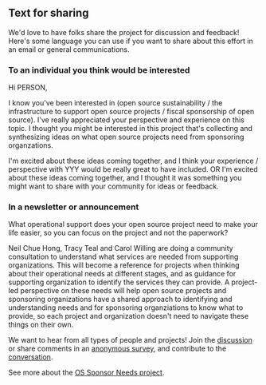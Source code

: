 ## Text for sharing

We'd love to have folks share the project for discussion and feedback! Here's some language you can use if you want to share about this
effort in an email or general communications.

### To an individual you think would be interested

Hi PERSON,

I know you've been interested in (open source sustainability / the infrastructure to support open source projects / fiscal sponsorship 
of open source). I've really appreciated your perspective and experience on this topic. I thought you might be interested in this project
that's collecting and synthesizing ideas on what open source projects need from sponsoring organzations. 

I'm excited about these ideas coming together, and I think your experience / perspective with YYY would be really great to have included. 
OR
I'm excited about these ideas coming together, and I thought it was something you might want to share with your community for ideas 
or feedback. 


### In a newsletter or announcement

What operational support does your open source project need to make your life easier, so you can focus on the project and not the paperwork?

Neil Chue Hong, Tracy Teal and Carol Willing are doing a community consultation to understand what services are needed from supporting organizations. This will become a reference for projects 
when thinking about their operational needs at different stages, and as guidance for supporting organization to identify the services 
they can provide. A project-led perspective on these needs will help open source projects and sponsoring organizations
have a shared approach to identifying and understanding needs and for sponsoring organziations to know what to provide, so each project
and organization doesn't need to navigate these things on their own.

We want to hear from all types of people and projects! Join the [discussion](https://github.com/managing-os-projects/os-fiscal-sponsor-needs/discussions) or share comments in an [anonymous survey](https://forms.gle/tCc8HBDPXEmvMwve9), and contribute to the [conversation](https://github.com/managing-os-projects/os-sponsor-needs/blob/main/contributing.md).

See more about the [OS Sponsor Needs project](https://github.com/managing-os-projects/os-sponsor-needs).






